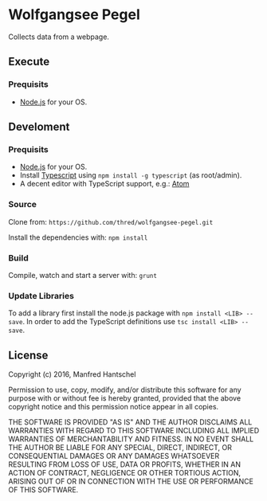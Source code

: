# Wolfgangsee Pegel

Collects data from a webpage.

## Execute

### Prequisits

* [Node.js](https://nodejs.org/en/) for your OS.

## Develoment

### Prequisits

* [Node.js](https://nodejs.org/en/) for your OS.
* Install [Typescript](http://www.typescriptlang.org/) using `npm install -g typescript` (as root/admin).
* A decent editor with TypeScript support, e.g.: [Atom](https://atom.io/)

### Source

Clone from: `https://github.com/thred/wolfgangsee-pegel.git`

Install the dependencies with: `npm install`

### Build

Compile, watch and start a server with: `grunt`

### Update Libraries

To add a library first install the node.js package with `npm install <LIB> --save`.
In order to add the TypeScript definitions use `tsc install <LIB> --save`.

## License

Copyright (c) 2016, Manfred Hantschel

Permission to use, copy, modify, and/or distribute this software for any purpose with or without fee is hereby granted, provided that the above copyright notice and this permission notice appear in all copies.

THE SOFTWARE IS PROVIDED "AS IS" AND THE AUTHOR DISCLAIMS ALL WARRANTIES WITH REGARD TO THIS SOFTWARE INCLUDING ALL IMPLIED WARRANTIES OF MERCHANTABILITY AND FITNESS. IN NO EVENT SHALL THE AUTHOR BE LIABLE FOR ANY SPECIAL, DIRECT, INDIRECT, OR CONSEQUENTIAL DAMAGES OR ANY DAMAGES WHATSOEVER RESULTING FROM LOSS OF USE, DATA OR PROFITS, WHETHER IN AN ACTION OF CONTRACT, NEGLIGENCE OR OTHER TORTIOUS ACTION, ARISING OUT OF OR IN CONNECTION WITH THE USE OR PERFORMANCE OF THIS SOFTWARE.

